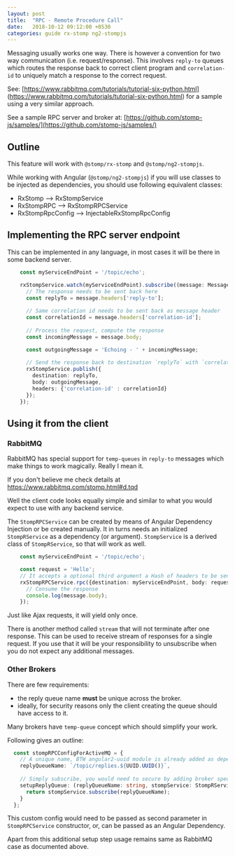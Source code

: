 ```yaml
---
layout: post
title:  "RPC - Remote Procedure Call"
date:   2018-10-12 09:12:00 +0530
categories: guide rx-stomp ng2-stompjs
---
```


Messaging usually works one way.
There is however a convention for two way communication (i.e. request/response).
This involves `reply-to` queues which routes the response back to correct client program
and `correlation-id` to uniquely match a response to the correct request.

See: [https://www.rabbitmq.com/tutorials/tutorial-six-python.html]
(https://www.rabbitmq.com/tutorials/tutorial-six-python.html)
for a sample using a very similar approach.

See a sample RPC server and broker at: 
[https://github.com/stomp-js/samples/](https://github.com/stomp-js/samples/)

## Outline

This feature will work with `@stomp/rx-stomp` and `@stomp/ng2-stompjs`.

While working with Angular (`@stomp/ng2-stompjs`) if you will use classes to be
injected as dependencies, you should use following equivalent classes:

- RxStomp --> RxStompService
- RxStompRPC --> RxStompRPCService
- RxStompRpcConfig --> InjectableRxStompRpcConfig

## Implementing the RPC server endpoint

This can be implemented in any language, in most cases it will be there in some backend server.

```typescript
    const myServiceEndPoint = '/topic/echo';

    rxStompService.watch(myServiceEndPoint).subscribe((message: Message) => {
      // The response needs to be sent back here
      const replyTo = message.headers['reply-to'];
      
      // Same correlation id needs to be sent back as message header
      const correlationId = message.headers['correlation-id'];
      
      // Process the request, compute the response
      const incomingMessage = message.body;

      const outgoingMessage = 'Echoing - ' + incomingMessage;
      
      // Send the response back to destination `replyTo` with `correlation-id` header
      rxStompService.publish({
        destination: replyTo,
        body: outgoingMessage,
        headers: {'correlation-id' : correlationId}
      });
    });
```

## Using it from the client

### RabbitMQ

RabbitMQ has special support for `temp-queues` in `reply-to` messages
which make things to work magically. Really I mean it.

If you don't believe me check details at https://www.rabbitmq.com/stomp.html#d.tqd

Well the client code looks equally simple and similar to what you would expect
to use with any backend service.

The `StompRPCService` can be created by means of Angular Dependency Injection
or be created manually.
It in turns needs an initialized `StompRService` as
a dependency (or argument).
`StompService` is a derived class of `StompRService`, so that will work as well.

```typescript
    const myServiceEndPoint = '/topic/echo';

    const request = 'Hello';
    // It accepts a optional third argument a Hash of headers to be sent as part of the request
    rxStompRPCService.rpc({destination: myServiceEndPoint, body: request}).subscribe((message: Message) => {
      // Consume the response
      console.log(message.body);
    });
```

Just like Ajax requests, it will yield only once.

There is another method called `stream` that will not terminate after one response.
This can be used to receive stream of responses for a single request.
If you use that it will be your responsibility to unsubscribe when you do not expect
any additional messages.

### Other Brokers

There are few requirements:

- the reply queue name **must** be unique across the broker.
- ideally, for security reasons only the client creating the queue should have access to it.

Many brokers have `temp-queue` concept which should simplify your work. 

Following gives an outline:

```typescript
  const stompRPCConfigForActiveMQ = {
    // A unique name, BTW angular2-uuid module is already added as dependency
    replyQueueName: `/topic/replies.${UUID.UUID()}`,
    
    // Simply subscribe, you would need to secure by adding broker specific options
    setupReplyQueue: (replyQueueName: string, stompService: StompRService) => {
      return stompService.subscribe(replyQueueName);
    }
  };
```

This custom config would need to be passed as second parameter in `StompRPCService`
constructor, or, can be passed as an Angular Dependency.

Apart from this additional setup step usage remains same as RabbitMQ case as documented above.
